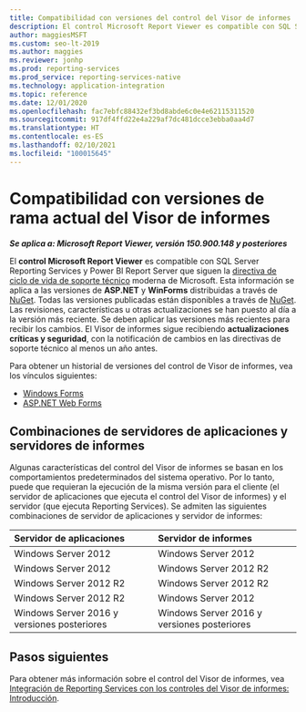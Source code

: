 ```yaml
---
title: Compatibilidad con versiones del control del Visor de informes
description: El control Microsoft Report Viewer es compatible con SQL Server Reporting Services y Power BI Report Server, que cumplen la directiva de ciclo de vida de soporte técnico moderna.
author: maggiesMSFT
ms.custom: seo-lt-2019
ms.author: maggies
ms.reviewer: jonhp
ms.prod: reporting-services
ms.prod_service: reporting-services-native
ms.technology: application-integration
ms.topic: reference
ms.date: 12/01/2020
ms.openlocfilehash: fac7ebfc88432ef3bd8abde6c0e4e62115311520
ms.sourcegitcommit: 917df4ffd22e4a229af7dc481dcce3ebba0aa4d7
ms.translationtype: HT
ms.contentlocale: es-ES
ms.lasthandoff: 02/10/2021
ms.locfileid: "100015645"
---
```

# <a name="support-for-report-viewer-current-branch-versions"></a>Compatibilidad con versiones de rama actual del Visor de informes

**_Se aplica a: Microsoft Report Viewer, versión 150.900.148 y posteriores_**

El **control Microsoft Report Viewer** es compatible con SQL Server Reporting Services y Power BI Report Server que siguen la [directiva de ciclo de vida de soporte técnico](https://support.microsoft.com/hub/4095338/microsoft-lifecycle-policy) moderna de Microsoft. Esta información se aplica a las versiones de **ASP.NET** y **WinForms** distribuidas a través de [NuGet](https://www.nuget.org/). Todas las versiones publicadas están disponibles a través de [NuGet](https://www.nuget.org/). Las revisiones, características u otras actualizaciones se han puesto al día a la versión más reciente. Se deben aplicar las versiones más recientes para recibir los cambios. El Visor de informes sigue recibiendo **actualizaciones críticas y seguridad**, con la notificación de cambios en las directivas de soporte técnico al menos un año antes.

Para obtener un historial de versiones del control de Visor de informes, vea los vínculos siguientes:

- [Windows Forms](https://www.nuget.org/packages/Microsoft.ReportingServices.ReportViewerControl.Winforms/)
- [ASP.NET Web Forms](https://www.nuget.org/packages/Microsoft.ReportingServices.ReportViewerControl.WebForms/)

## <a name="application-server-and-report-server-combinations"></a>Combinaciones de servidores de aplicaciones y servidores de informes

Algunas características del control del Visor de informes se basan en los comportamientos predeterminados del sistema operativo. Por lo tanto, puede que requieran la ejecución de la misma versión para el cliente (el servidor de aplicaciones que ejecuta el control del Visor de informes) y el servidor (que ejecuta Reporting Services). Se admiten las siguientes combinaciones de servidor de aplicaciones y servidor de informes:

| Servidor de aplicaciones | Servidor de informes |
| :----------------- | :------ |
| Windows Server 2012 | Windows Server 2012 |
| Windows Server 2012 | Windows Server 2012 R2 |
| Windows Server 2012 R2 | Windows Server 2012 R2 |
| Windows Server 2012 R2 | Windows Server 2012 |
| Windows Server 2016 y versiones posteriores | Windows Server 2016 y versiones posteriores |

## <a name="next-steps"></a>Pasos siguientes

Para obtener más información sobre el control del Visor de informes, vea [Integración de Reporting Services con los controles del Visor de informes: Introducción](integrating-reporting-services-using-reportviewer-controls-get-started.md).
